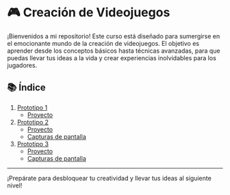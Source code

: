 # 🎮 Creación de Videojuegos

¡Bienvenidos a mi repositorio! Este curso está diseñado para sumergirse en el emocionante mundo de la creación de videojuegos. El objetivo es aprender desde los conceptos básicos hasta técnicas avanzadas, para que puedas llevar tus ideas a la vida y crear experiencias inolvidables para los jugadores.

## 📚 Índice

1. [Prototipo 1](https://github.com/oscarRS25/Creacion-de-Videojuegos/tree/main/Prototipo1)
    - [Proyecto](https://github.com/oscarRS25/Creacion-de-Videojuegos/blob/main/Prototipo1/Prototipo1_Oscar_Adahir_Rojas_Sanchez.unitypackage)
2. [Prototipo 2]([https://link-al-prototipo2.com](https://github.com/oscarRS25/Creacion-de-Videojuegos/tree/main/Prototipo2))
    - [Proyecto](https://link-al-proyecto2.com)
    - [Capturas de pantalla](https://link-a-capturas2.com)
3. [Prototipo 3](https://link-al-prototipo3.com)
    - [Proyecto](https://link-al-proyecto3.com)
    - [Capturas de pantalla](https://link-a-capturas3.com)

---

¡Prepárate para desbloquear tu creatividad y llevar tus ideas al siguiente nivel!

